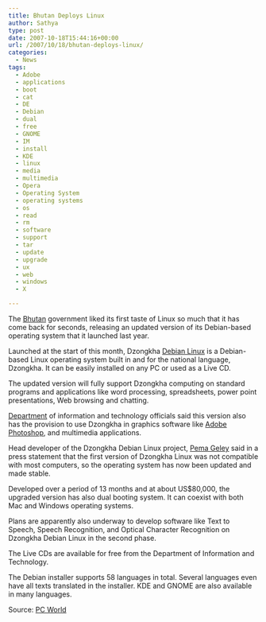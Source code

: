 ```yaml
---
title: Bhutan Deploys Linux
author: Sathya
type: post
date: 2007-10-18T15:44:16+00:00
url: /2007/10/18/bhutan-deploys-linux/
categories:
  - News
tags:
  - Adobe
  - applications
  - boot
  - cat
  - DE
  - Debian
  - dual
  - free
  - GNOME
  - IM
  - install
  - KDE
  - linux
  - media
  - multimedia
  - Opera
  - Operating System
  - operating systems
  - os
  - read
  - rm
  - software
  - support
  - tar
  - update
  - upgrade
  - ux
  - web
  - windows
  - X

---
```

The [Bhutan][1] government liked its first taste of Linux so much that it has come back for seconds, releasing an updated version of its Debian-based operating system that it launched last year.

Launched at the start of this month, Dzongkha [Debian Linux][2] is a Debian-based Linux operating system built in and for the national language, Dzongkha. It can be easily installed on any PC or used as a Live CD.

The updated version will fully support Dzongkha computing on standard programs and applications like word processing, spreadsheets, power point presentations, Web browsing and chatting.

[Department][3] of information and technology officials said this version also has the provision to use Dzongkha in graphics software like [Adobe Photoshop][4], and multimedia applications.

Head developer of the Dzongkha Debian Linux project, [Pema Geley][5] said in a press statement that the first version of Dzongkha Linux was not compatible with most computers, so the operating system has now been updated and made stable.

Developed over a period of 13 months and at about US$80,000, the upgraded version has also dual booting system. It can coexist with both Mac and Windows operating systems.

Plans are apparently also underway to develop software like Text to Speech, Speech Recognition, and Optical Character Recognition on Dzongkha Debian Linux in the second phase.

The Live CDs are available for free from the Department of Information and Technology.

The Debian installer supports 58 languages in total. Several languages even have all texts translated in the installer. KDE and GNOME are also available in many languages.

Source: [PC World][6]

 [1]: https://www.pcworld.com/tags/Bhutan.html
 [2]: https://www.pcworld.com/tags/Debian+GNU%2fLinux+OS.html
 [3]: https://www.pcworld.com/tags/Department+of+Information+and+Technology.html
 [4]: https://www.pcworld.com/tags/Adobe+Photoshop.html
 [5]: https://www.pcworld.com/tags/Pema+Geley.html
 [6]: https://www.pcworld.com/article/id,137521-pg,1/article.html
